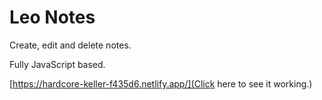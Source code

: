 # Leo Notes

Create, edit and delete notes.

Fully JavaScript based.

[https://hardcore-keller-f435d6.netlify.app/](Click here to see it working.)
